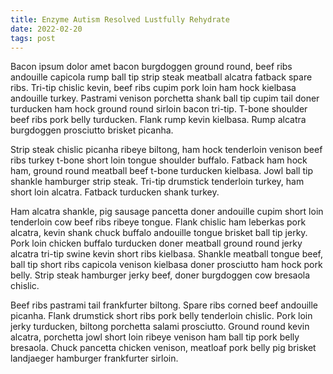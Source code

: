 ```yaml
---
title: Enzyme Autism Resolved Lustfully Rehydrate
date: 2022-02-20
tags: post
---
```


Bacon ipsum dolor amet bacon burgdoggen ground round, beef ribs andouille capicola rump ball tip strip steak meatball alcatra fatback spare ribs.  Tri-tip chislic kevin, beef ribs cupim pork loin ham hock kielbasa andouille turkey.  Pastrami venison porchetta shank ball tip cupim tail doner turducken ham hock ground round sirloin bacon tri-tip.  T-bone shoulder beef ribs pork belly turducken.  Flank rump kevin kielbasa.  Rump alcatra burgdoggen prosciutto brisket picanha.

Strip steak chislic picanha ribeye biltong, ham hock tenderloin venison beef ribs turkey t-bone short loin tongue shoulder buffalo.  Fatback ham hock ham, ground round meatball beef t-bone turducken kielbasa.  Jowl ball tip shankle hamburger strip steak.  Tri-tip drumstick tenderloin turkey, ham short loin alcatra.  Fatback turducken shank turkey.

Ham alcatra shankle, pig sausage pancetta doner andouille cupim short loin tenderloin cow beef ribs ribeye tongue.  Flank chislic ham leberkas pork alcatra, kevin shank chuck buffalo andouille tongue brisket ball tip jerky.  Pork loin chicken buffalo turducken doner meatball ground round jerky alcatra tri-tip swine kevin short ribs kielbasa.  Shankle meatball tongue beef, ball tip short ribs capicola venison kielbasa doner prosciutto ham hock pork belly.  Strip steak hamburger jerky beef, doner burgdoggen cow bresaola chislic.

Beef ribs pastrami tail frankfurter biltong.  Spare ribs corned beef andouille picanha.  Flank drumstick short ribs pork belly tenderloin chislic.  Pork loin jerky turducken, biltong porchetta salami prosciutto.  Ground round kevin alcatra, porchetta jowl short loin ribeye venison ham ball tip pork belly bresaola.  Chuck pancetta chicken venison, meatloaf pork belly pig brisket landjaeger hamburger frankfurter sirloin.